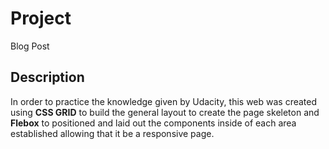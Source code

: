 # Project

Blog Post

## Description

In order to practice the knowledge given by Udacity, this web was created using **CSS GRID** to build the general layout to create the page skeleton and **Flebox** to positioned and laid out the components inside of each area established allowing that it be a responsive page.

